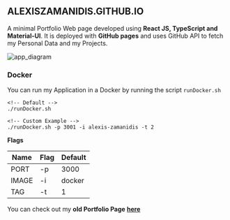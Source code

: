 ## ALEXISZAMANIDIS.GITHUB.IO

A minimal Portfolio Web page developed using **React JS, TypeScript and Material-UI**. It is deployed with **GitHub pages** and uses GitHub API to fetch my Personal Data and my Projects.

![app_diagram](https://user-images.githubusercontent.com/48658768/93704793-cd4b2280-fb20-11ea-8828-9995b23adc8d.png)

### Docker

You can run my Application in a Docker by running the script `runDocker.sh`

```
<!-- Default -->
./runDocker.sh

<!-- Custom Example -->
./runDocker.sh -p 3001 -i alexis-zamanidis -t 2
```

**Flags**

| Name  | Flag | Default |
| ----- | ---- | ------- |
| PORT  | \-p  | 3000    |
| IMAGE | \-i  | docker  |
| TAG   | \-t  | 1       |

You can check out my **old Portfolio Page** [**here**](https://alexiszamanidis.github.io/old_portfolio)
